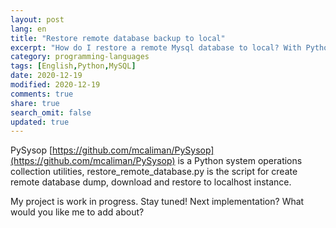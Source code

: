 ```yaml
---
layout: post
lang: en
title: "Restore remote database backup to local"
excerpt: "How do I restore a remote Mysql database to local? With Python script!"
category: programming-languages
tags: [English,Python,MySQL]
date: 2020-12-19
modified: 2020-12-19
comments: true
share: true
search_omit: false
updated: true
---
```


PySysop [https://github.com/mcaliman/PySysop](https://github.com/mcaliman/PySysop) is a Python system operations collection utilities, restore_remote_database.py is the script for create remote database dump, download and restore to localhost instance.

My project is work in progress. Stay tuned! Next implementation? What would you like me to add about?
